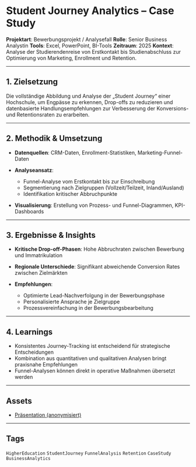 # Student Journey Analytics – Case Study

**Projektart**: Bewerbungsprojekt / Analysefall
**Rolle**: Senior Business Analystin
**Tools**: Excel, PowerPoint, BI-Tools
**Zeitraum**: 2025
**Kontext**: Analyse der Studierendenreise von Erstkontakt bis Studienabschluss zur Optimierung von Marketing, Enrollment und Retention.

---

## 1. Zielsetzung

Die vollständige Abbildung und Analyse der „Student Journey“ einer Hochschule, um Engpässe zu erkennen, Drop-offs zu reduzieren und datenbasierte Handlungsempfehlungen zur Verbesserung der Konversions- und Retentionsraten zu erarbeiten.

---

## 2. Methodik & Umsetzung

* **Datenquellen**: CRM-Daten, Enrollment-Statistiken, Marketing-Funnel-Daten
* **Analyseansatz**:

  * Funnel-Analyse vom Erstkontakt bis zur Einschreibung
  * Segmentierung nach Zielgruppen (Vollzeit/Teilzeit, Inland/Ausland)
  * Identifikation kritischer Abbruchpunkte
* **Visualisierung**: Erstellung von Prozess- und Funnel-Diagrammen, KPI-Dashboards

---

## 3. Ergebnisse & Insights

* **Kritische Drop-off-Phasen**: Hohe Abbruchraten zwischen Bewerbung und Immatrikulation
* **Regionale Unterschiede**: Signifikant abweichende Conversion Rates zwischen Zielmärkten
* **Empfehlungen**:

  * Optimierte Lead-Nachverfolgung in der Bewerbungsphase
  * Personalisierte Ansprache je Zielgruppe
  * Prozessvereinfachung in der Bewerbungsbearbeitung

---

## 4. Learnings

* Konsistentes Journey-Tracking ist entscheidend für strategische Entscheidungen
* Kombination aus quantitativen und qualitativen Analysen bringt praxisnahe Empfehlungen
* Funnel-Analysen können direkt in operative Maßnahmen übersetzt werden

---

## Assets

* [Präsentation (anonymisiert)](assets/student_journey_analytics_anonymized.pptx)

---

## Tags

`HigherEducation` `StudentJourney` `FunnelAnalysis` `Retention` `CaseStudy` `BusinessAnalytics`
